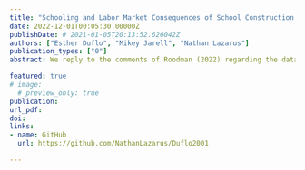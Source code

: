 ```yaml
---
title: "Schooling and Labor Market Consequences of School Construction in Indonesia: Response to a Comment"
date: 2022-12-01T00:05:30.00000Z
publishDate: # 2021-01-05T20:13:52.626042Z
authors: ["Esther Duflo", "Mikey Jarell", "Nathan Lazarus"]
publication_types: ["0"]
abstract: We reply to the comments of Roodman (2022) regarding the data and econometric specifications of Duflo (2001). We replicate Roodman's results and agree with his comments about the errors in the coding of variables. We run additional specifications that seek to correct for the age-differentiated wage dilation issue he describes in the original 1995 data, finding mixed results. We further add data from the 2011-12 SUSENAS survey and find that the treatment effects on long-run wages become substantially larger, in line with the results of Hsiao (2021). We also discuss additional weak instrument corrections.

featured: true
# image:
  # preview_only: true
publication: 
url_pdf: 
doi:
links: 
- name: GitHub
  url: https://github.com/NathanLazarus/Duflo2001

---
```



